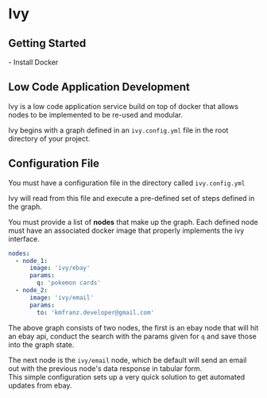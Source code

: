 <h1>Ivy</h1>

<h2>Getting Started</h2>
- Install Docker


<h2>Low Code Application Development</h2>

Ivy is a low code application service build on top of docker that allows nodes to be implemented to be re-used 
and modular.

Ivy begins with a graph defined in an `ivy.config.yml` file in the root directory of your project.  

<h2>Configuration File</h2>

You must have a configuration file in the directory called `ivy.config.yml`

Ivy will read from this file and execute a pre-defined set of steps defined in the graph.

You must provide a list of **nodes** that make up the graph. Each defined node must have an associated 
docker image that properly implements the ivy interface. 

```yml
nodes:
  - node_1:
      image: 'ivy/ebay'
      params:
        q: 'pokemon cards'
  - node_2:
      image: 'ivy/email'
      params: 
        to: 'kmfranz.developer@gmail.com'
```

The above graph consists of two nodes, the first is an ebay node that will hit an ebay api, conduct the search with the params given for `q` and save those into the 
graph state.

The next node is the `ivy/email` node, which be default will send an email out with the previous node's data response in tabular form.  
This simple configuration sets up a very quick solution to get automated updates from ebay.

